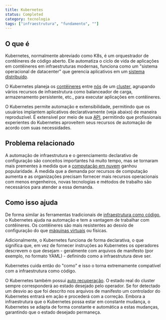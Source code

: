 ```yaml
---
title: Kubernetes
status: Completed
category: tecnologia
tags: ["infraestrutura", "fundamento", ""]
---
```


## O que é

Kubernetes, normalmente abreviado como K8s, é um orquestrador de contêineres de código aberto. 
Ele automatiza o ciclo de vida de aplicações em contêineres em infraestruturas modernas, funciona como um "sistema operacional de datacenter" que gerencia aplicativos em um [sistema distribuído](/distributed-systems/).

O Kubernetes planeja os [contêineres](/pt-br/container/) entre [nós](/pt-br/nodes/) de um [cluster](/pt-br/cluster/), agrupando vários recursos de infraestrutura como balanceador de carga, armazenamento persistente, etc., para executar aplicações em contêineres.

O Kubernetes permite automação e extensibilidade, permitindo que os usuários implantem aplicativos declarativamente (veja abaixo) de maneira reproduzível. É extensível por meio de sua [API](/pt-br/application-programming-interface/), permitindo que profissionais experientes do Kubernetes aproveitem seus recursos de automação de acordo com suas necessidades.

## Problema relacionado

A automação de infraestrutura e o gerenciamento declarativo de configuração são conceitos importantes há muito tempo, mas se tornaram mais prementes à medida que a [computação em nuvem](/pt-br/cloud-computing/) ganhou popularidade.
À medida que a demanda por recursos de computação aumenta e as organizações precisam fornecer mais recursos operacionais com menos engenheiros, novas tecnologias e métodos de trabalho são necessários para atender a essa demanda.

## Como isso ajuda

De forma similar às ferramentas tradicionais de [infraestrutura como código](/pt-br/infrastructure-as-code/), o Kubernetes ajuda na automação e tem a vantagem de trabalhar com contêineres.
Os contêineres são mais resistentes ao desvio de configuração do que [máquinas virtuais](/pt-br/virtual-machine/) ou físicas.

Adicionalmente, o Kubernetes funciona de forma declarativa, o que significa que, em vez de fornecer instruções ao Kubernetes os operadores descrevem o que desejam - geralmente com arquivos de manifesto (por exemplo, no formato YAML) - definindo como a infraestrutura deve ser.

Kubernetes cuida então do "como" e isso o torna extremamente compatível com a infraestrutura como código.

O Kubernetes também possui [auto recuperação](/self-healing/). 
O estado real do cluster sempre corresponderá ao estado desejado pelo operador. Se for detectado um desvio ao que foi descrito nos arquivos de manifesto um controlador do Kubernetes entrará em ação e procederá com a correção.
Embora a infraestrutura que o Kubernetes possa estar em constante mudança, o Kubernetes se adapta de forma constante e automática a estas mudanças, garantindo que o estado desejado permaneça.
